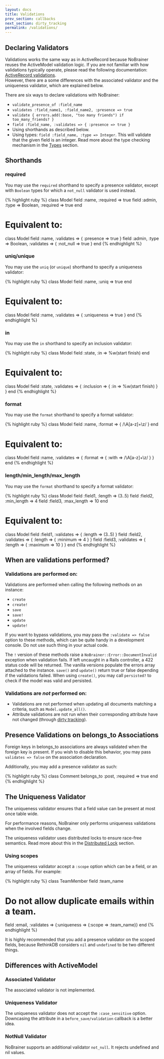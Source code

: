 ```yaml
---
layout: docs
title: Validations
prev_section: callbacks
next_section: dirty_tracking
permalink: /validations/
---
```


## Declaring Validators

Validations works the same way as in ActiveRecord because NoBrainer reuses the
ActiveModel validation logic. If you are not familiar with how validations
typically operate, please read the following documentation:
[ActiveRecord validations](http://edgeguides.rubyonrails.org/active_record_validations.html).  
However, there are a some differences with the
associated validator and the uniqueness validator, which are explained below.

There are six ways to declare validations with NoBrainer:

* `validate_presence_of :field_name`
* `validates :field_name1, :field_name2, :presence => true`
* `validate { errors.add(:base, "too many friends") if too_many_friends? }`
* `field :field_name, :validates => { :presence => true }`
* Using shorthands as described below.
* Using types: `field :field_name, :type => Integer`. This will validate that the
  given field is an integer. Read more about the type checking mechanism in the
  [Types](/docs/types) section.

## Shorthands

### required

You may use the `required` shorthand to specify a presence validator, except
with `Boolean` types for which a `not_null` validator is used instead.

{% highlight ruby %}
class Model
  field :name, :required => true
  field :admin, :type => Boolean, :required => true
end
# Equivalent to:
class Model
  field :name, :validates => { :presence => true }
  field :admin, :type => Boolean, :validates => { :not_null => true }
end
{% endhighlight %}

### uniq/unique

You may use the `uniq` (or `unique`) shorthand to specify a uniqueness validator:

{% highlight ruby %}
class Model
  field :name, :uniq => true
end
# Equivalent to:
class Model
  field :name, :validates => { :uniqueness => true }
end
{% endhighlight %}

### in

You may use the `in` shorthand to specify an inclusion validator:

{% highlight ruby %}
class Model
  field :state, :in => %w(start finish)
end
# Equivalent to:
class Model
  field :state, :validates => { :inclusion => { :in => %w(start finish) } }
end
{% endhighlight %}

### format

You may use the `format` shorthand to specify a format validator:

{% highlight ruby %}
class Model
  field :name, :format => { /\A[a-z]+\z/ }
end
# Equivalent to:
class Model
  field :name, :validates => { :format => { :with => /\A[a-z]+\z/ } }
end
{% endhighlight %}

### length/min_length/max_length

You may use the `format` shorthand to specify a format validator:

{% highlight ruby %}
class Model
  field :field1, :length => (3..5)
  field :field2, :min_length => 4
  field :field3, :max_length => 10
end
# Equivalent to:
class Model
  field :field1, :validates => { :length => (3..5) }
  field :field2, :validates => { :length => { :minimum => 4 } }
  field :field3, :validates => { :length => { :maximum => 10 } }
end
{% endhighlight %}

## When are validations performed?

### Validations are performed on:

Validations are performed when calling the following methods on an instance:
* `create`
* `create!`
* `save`
* `save!`
* `update`
* `update!`

If you want to bypass validations, you may pass the `:validate => false` option
to these methods, which can be quite handy in a development console. Do not use
such thing in your actual code.

The `!` version of these methods raise a `NoBrainer::Error::DocumentInvalid`
exception when validation fails. If left uncaught in a Rails controller, a 422
status code will be returned.
The vanilla versions populate the errors array attached to the instance.
`save()` and `update()` return true or false depending if the validations
failed. When using `create()`, you may call `persisted?` to check if the
model was valid and persisted.

### Validations are *not* performed on:

* Validations are not performed when updating all documents matching a criteria,
  such as `Model.update_all()`.
* Attribute validations are not run when their corresponding attribute have
  not changed (through [dirty tracking](/docs/dirty_tracking)).

## Presence Validations on belongs\_to Associations

Foreign keys in belongs\_to associations are always validated when the foreign
key is present. If you wish to disable this behavior, you may pass `validates =>
false` on the association declaration.

Additionally, you may add a presence validator as such:

{% highlight ruby %}
class Comment
  belongs_to :post, :required => true
end
{% endhighlight %}

## The Uniqueness Validator

The uniqueness validator ensures that a field value can be present at most once
table wide.

For performance reasons, NoBrainer only performs uniqueness validations when the involved
fields change.

The uniqueness validator uses distributed locks to ensure race-free semantics.
Read more about this in the [Distributed Lock](/docs/distributed_locks) section.

### Using scopes

The uniqueness validator accept a `:scope` option which can be a field, or an
array of fields. For example:

{% highlight ruby %}
class TeamMember
  field :team_name
  # Do not allow duplicate emails within a team.
  field :email, :validates => {:uniqueness => {:scope => :team_name}}
end
{% endhighlight %}

It is highly recommended that you add a presence validator on the scoped fields,
because RethinkDB considers `nil` and `undefined` to be two different things.

## Differences with ActiveModel

### Associated Validator

The associated validator is not implemented.

### Uniqueness Validator

The uniqueness validator does not accept the `:case_sensitive` option.
Downcasing the attribute in a `before_save/validation` callback is a better idea.

### NotNull Validator

NoBrainer supports an additional validator `not_null`. It rejects undefined and
nil values.

